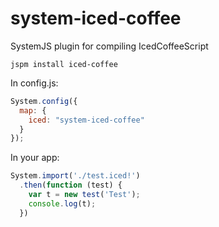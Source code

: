 # system-iced-coffee
SystemJS plugin for compiling IcedCoffeeScript

```
jspm install iced-coffee
```

In config.js:

``` javascript
System.config({
  map: {
    iced: "system-iced-coffee"
  }
});
```

In your app:

``` javascript
System.import('./test.iced!')
  .then(function (test) {
    var t = new test('Test');
    console.log(t);
  })
```
